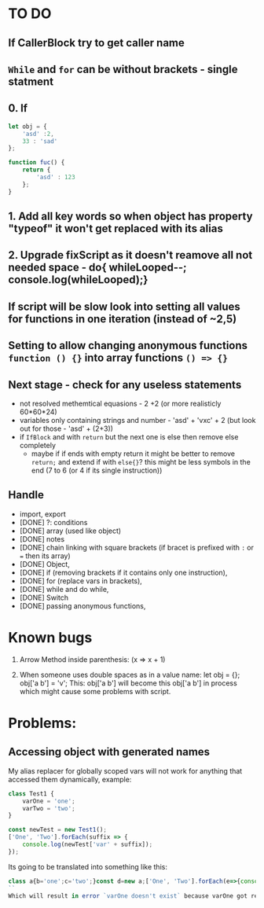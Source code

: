 # TO DO
## If CallerBlock try to get caller name
## `While` and `for` can be without brackets - single statment
## 0. If
```js
let obj = {
    'asd' :2,
    33 : 'sad'
};

function fuc() {
    return {
        'asd' : 123
    };
}
```

## 1. Add all key words so when object has property "typeof" it won't get replaced with its alias
## 2. Upgrade fixScript as it doesn't reamove all not needed space - do{ whileLooped--; console.log(whileLooped);}

## If script will be slow look into setting all values for functions in one iteration (instead of ~2,5)

## Setting to allow changing anonymous functions `function () {}` into array functions `() => {}`

## Next stage - check for any useless statements
- not resolved methemtical equasions - 2 +2 (or more realisticly 60\*60\*24)
- variables only containing strings and number - 'asd' + 'vxc' + 2 (but look out for those - 'asd' + (2+3))
- if `IfBlock` and with `return` but the next one is else then remove else completely
  - maybe if if ends with empty return it might be better to remove `return;` and extend if with `else{}`? this might be less symbols in the end (7 to 6 (or 4 if its single instruction))

## Handle
- import, export
- [DONE] ?: conditions
- [DONE] array (used like object)
- [DONE] notes
- [DONE] chain linking with square brackets (if bracet is prefixed with `:` or `=` then its array)
- [DONE] Object,
- [DONE] if (removing brackets if it contains only one instruction),
- [DONE] for (replace vars in brackets),
- [DONE] while and do while,
- [DONE] Switch
- [DONE] passing anonymous functions,

# Known bugs

1. Arrow Method inside parenthesis:
(x => x + 1)

2. When someone uses double spaces as in a value name:
let obj = {};
obj['a  b'] = 'v';
This: obj['a  b'] will become this obj['a b'] in process which might cause some problems with script.

# Problems:

## Accessing object with generated names

My alias replacer for globally scoped vars will not work for anything that accessed them dynamically, example:
```js
class Test1 {
    varOne = 'one';
    varTwo = 'two';
}

const newTest = new Test1();
['One', 'Two'].forEach(suffix => {
    console.log(newTest['var' + suffix]);
});
```
Its going to be translated into something like this:
```js
class a{b='one';c='two';}const d=new a;['One', 'Two'].forEach(e=>{console.log(d['var' + e]);}
``
Which will result in error `varOne doesn't exist` because varOne got replaced with `b`.
